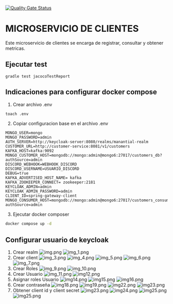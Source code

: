 [![Quality Gate Status](https://sonarcloud.io/api/project_badges/measure?project=fsialer_manantial-customers-service&metric=alert_status)](https://sonarcloud.io/summary/new_code?id=fsialer_manantial-customers-service)
# MICROSERVICIO DE CLIENTES
Este microservicio de clientes se encarga de registrar, consultar y obtener metricas.

## Ejecutar test
````ssh
gradle test jacocoTestReport
````

## Indicaciones para configurar docker compose
1. Crear archivo .env
````bash
toach .env
````
2. Copiar configuracion base en el archivo .env
````declarative
MONGO_USER=mongo
MONGO_PASSWORD=admin
AUTH_SERVER=http://keycloak-server:8080/realms/manantial-realm
CUSTOMER_URL=http://customer-service:8081/v1/customers
KAFKA_HOST=kafka:9092
MONGO_CUSTOMER_HOST=mongodb://mongo:admin@mongo6:27017/customers_db?authSource=admin
DISCORD_WEBHOOK=WEBHOOK_DISCORD
DISCORD_USERNAME=USUARIO_DISCORD
DEBUG=true
KAFKA_ADVERTISED_HOST_NAME= kafka
KAFKA_ZOOKEEPER_CONNECT= zookeeper:2181
KEYCLOAK_ADMIN=admin
KEYCLOAK_ADMIN_PASSWORD=admin
CLIENT_ID=spring-gateway-client
MONGO_CONSUMER_HOST=mongodb://mongo:admin@mongo6:27017/customers_consumer_db?authSource=admin
````
3. Ejecutar docker composer
````bash
docker compose up -d
````
## Configurar usuario de keycloak
1. Crear realm
![img.png](./images/img.png)
![img_1.png](./images/img_1.png)
2. Crear client
![img_3.png](./images/img_3.png)
![img_4.png](./images/img_4.png)
![img_5.png](./images/img_5.png)
![img_6.png](./images/img_6.png)
![img_7.png](./images/img_7.png)
3. Crear Roles
![img_9.png](./images/img_9.png)
![img_10.png](./images/img_10.png)
4. Crear Usuario
![img_11.png](./images/img_11.png)
![img12.png](./images/img_12.png)
5. Asignar roles Usuario
![img14.png](./images/img_14.png)
![img15.png](./images/img_15.png)
![img16.png](./images/img_16.png)
6. Crear contraseña
![img18.png](./images/img_18.png)
![img19.png](./images/img_19.png)
![img22.png](./images/img_22.png)
![img23.png](./images/img_23.png)
7. Obtener client id  y client secret
![img23.png](./images/img_23.png)
![img24.png](./images/img_24.png)
![img25.png](./images/img_25.png)
![img25.png](./images/img_26.png)
